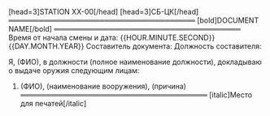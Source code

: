 [head=3]STATION XX-00[/head]
[head=3]СБ-ЦК[/head]
═════════════════════════════════════
[bold]DOCUMENT NAME[/bold]
═════════════════════════════════════
Время от начала смены и дата: {{HOUR.MINUTE.SECOND}} {{DAY.MONTH.YEAR}}
Составитель документа:
Должность составителя:

Я, (ФИО), в должности (полное наименование должности), докладываю о выдаче оружия следующим лицам:
1. (ФИО), (наименование вооружения), (причина)
═════════════════════════════════════
[italic]Место для печатей[/italic]
